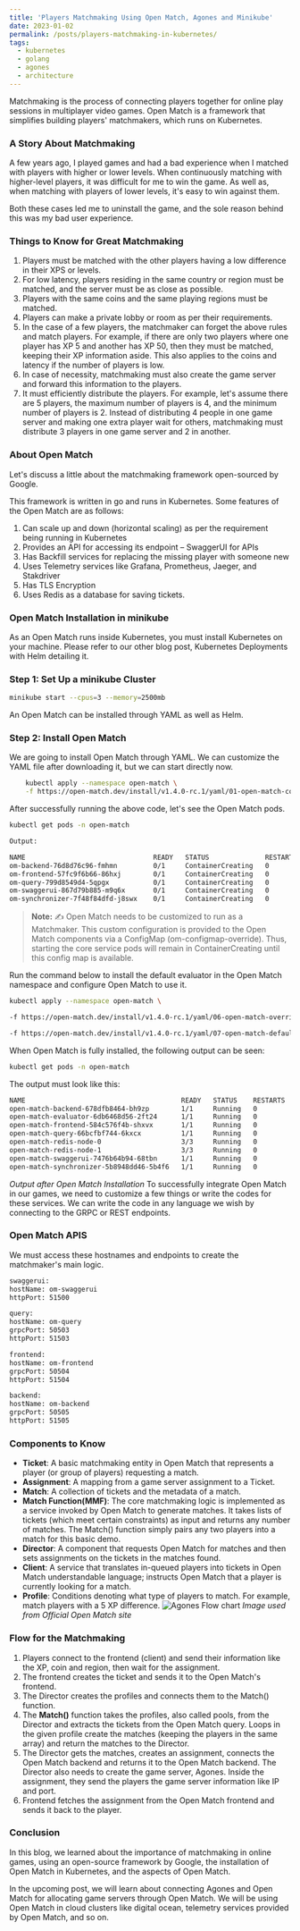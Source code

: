 ```yaml
---
title: 'Players Matchmaking Using Open Match, Agones and Minikube'
date: 2023-01-02
permalink: /posts/players-matchmaking-in-kubernetes/
tags:
  - kubernetes
  - golang
  - agones
  - architecture
---
```

Matchmaking is the process of connecting players together for online play sessions in multiplayer video games. Open Match is a framework that simplifies building players' matchmakers, which runs on Kubernetes.

### A Story About Matchmaking
A few years ago, I played games and had a bad experience when I matched with players with higher or lower levels. When continuously matching with higher-level players, it was difficult for me to win the game. As well as, when matching with players of lower levels, it's easy to win against them.

Both these cases led me to uninstall the game, and the sole reason behind this was my bad user experience.

### Things to Know for Great Matchmaking
1. Players must be matched with the other players having a low difference in their XPS or levels.
2. For low latency, players residing in the same country or region must be matched, and the server must be as close as possible.
3. Players with the same coins and the same playing regions must be matched.
4. Players can make a private lobby or room as per their requirements.
5. In the case of a few players, the matchmaker can forget the above rules and match players. For example, if there are only two players where one player has XP 5 and another has XP 50, then they must be matched, keeping their XP information aside. This also applies to the coins and latency if the number of players is low.
6. In case of necessity, matchmaking must also create the game server and forward this information to the players.
7. It must efficiently distribute the players. For example, let's assume there are 5 players, the maximum number of players is 4, and the minimum number of players is 2. Instead of distributing 4 people in one game server and making one extra player wait for others, matchmaking must distribute 3 players in one game server and 2 in another.

### About Open Match
Let's discuss a little about the matchmaking framework open-sourced by Google.

This framework is written in go and runs in Kubernetes. Some features of the Open Match are as follows:

1. Can scale up and down (horizontal scaling) as per the requirement being running in Kubernetes
2. Provides an API for accessing its endpoint – SwaggerUI for APIs
3. Has Backfill services for replacing the missing player with someone new
4. Uses Telemetry services like Grafana, Prometheus, Jaeger, and Stakdriver
5. Has TLS Encryption
6. Uses Redis as a database for saving tickets.

### Open Match Installation in minikube
As an Open Match runs inside Kubernetes, you must install Kubernetes on your machine. Please refer to our other blog post, Kubernetes Deployments with Helm detailing it.

### Step 1: Set Up a minikube Cluster
```bash
minikube start --cpus=3 --memory=2500mb
```
An Open Match can be installed through YAML as well as Helm.

### Step 2: Install Open Match
We are going to install Open Match through YAML. We can customize the YAML file after downloading it, but we can start directly now.
```bash
    kubectl apply --namespace open-match \
    -f https://open-match.dev/install/v1.4.0-rc.1/yaml/01-open-match-core.yaml
```
After successfully running the above code, let's see the Open Match pods.

```bash
kubectl get pods -n open-match
```
```bash
Output:

NAME                                READY   STATUS              RESTARTS   AGE
om-backend-76d8d76c96-fmhmn         0/1     ContainerCreating   0          3m53s
om-frontend-57fc9f6b66-86hxj        0/1     ContainerCreating   0          3m53s
om-query-799d8549d4-5qpgx           0/1     ContainerCreating   0          3m53s
om-swaggerui-867d79b885-m9q6x       0/1     ContainerCreating   0          3m54s
om-synchronizer-7f48f84dfd-j8swx    0/1     ContainerCreating   0          3m54s
```
> **Note:** ✍️ Open Match needs to be customized to run as a Matchmaker. This custom configuration is provided to the Open Match components via a ConfigMap (om-configmap-override). Thus, starting the core service pods will remain in ContainerCreating until this config map is available.

Run the command below to install the default evaluator in the Open Match namespace and configure Open Match to use it.
```bash
kubectl apply --namespace open-match \

-f https://open-match.dev/install/v1.4.0-rc.1/yaml/06-open-match-override-configmap.yaml

-f https://open-match.dev/install/v1.4.0-rc.1/yaml/07-open-match-default-evaluator.yaml
```
When Open Match is fully installed, the following output can be seen:

```bash
kubectl get pods -n open-match
```
The output must look like this:
```bash
NAME                                       READY   STATUS    RESTARTS   AGE
open-match-backend-678dfb8464-bh9zp        1/1     Running   0          100m
open-match-evaluator-6db6468d56-2ft24      1/1     Running   0          100m
open-match-frontend-584c576f4b-shxvx       1/1     Running   0          100m
open-match-query-66bcfbf744-6kxcx          1/1     Running   0          100m
open-match-redis-node-0                    3/3     Running   0          100m
open-match-redis-node-1                    3/3     Running   0          99m
open-match-swaggerui-7476b64b94-68tbn      1/1     Running   0          100m
open-match-synchronizer-5b8948dd46-5b4f6   1/1     Running   0          100m
```
*Output after Open Match Installation*
To successfully integrate Open Match in our games, we need to customize a few things or write the codes for these services. We can write the code in any language we wish by connecting to the GRPC or REST endpoints.

### Open Match APIS
We must access these hostnames and endpoints to create the matchmaker's main logic.
```bash
swaggerui:
hostName: om-swaggerui
httpPort: 51500

query:
hostName: om-query
grpcPort: 50503
httpPort: 51503

frontend:
hostName: om-frontend
grpcPort: 50504
httpPort: 51504

backend:
hostName: om-backend
grpcPort: 50505
httpPort: 51505
```
### Components to Know
- **Ticket**: A basic matchmaking entity in Open Match that represents a player (or group of players) requesting a match.
- **Assignment**: A mapping from a game server assignment to a Ticket.
- **Match**: A collection of tickets and the metadata of a match.
- **Match Function(MMF)**: The core matchmaking logic is implemented as a service invoked by Open Match to generate matches. It takes lists of tickets (which meet certain constraints) as input and returns any number of matches. The Match() function simply pairs any two players into a match for this basic demo.
- **Director**: A component that requests Open Match for matches and then sets assignments on the tickets in the matches found.
- **Client**: A service that translates in-queued players into tickets in Open Match understandable language; instructs Open Match that a player is currently looking for a match.
- **Profile**: Conditions denoting what type of players to match. For example, match players with a 5 XP difference.
![Agones Flow chart](https://open-match.dev/site/images/demo-match-sequence.png)
                *Image used from Official Open Match site*

### Flow for the Matchmaking
1. Players connect to the frontend (client) and send their information like the XP, coin and region, then wait for the assignment.
2. The frontend creates the ticket and sends it to the Open Match's frontend.
3. The Director creates the profiles and connects them to the Match() function.
4. The **Match()** function takes the profiles, also called pools, from the Director and extracts the tickets from the Open Match query. Loops in the given profile create the matches (keeping the players in the same array) and return the matches to the Director.
5. The Director gets the matches, creates an assignment, connects the Open Match backend and returns it to the Open Match backend. The Director also needs to create the game server, Agones. Inside the assignment, they send the players the game server information like IP and port.
6. Frontend fetches the assignment from the Open Match frontend and sends it back to the player.

### Conclusion
In this blog, we learned about the importance of matchmaking in online games, using an open-source framework by Google, the installation of Open Match in Kubernetes, and the aspects of Open Match.

In the upcoming post, we will learn about connecting Agones and Open Match for allocating game servers through Open Match. We will be using Open Match in cloud clusters like digital ocean, telemetry services provided by Open Match, and so on.